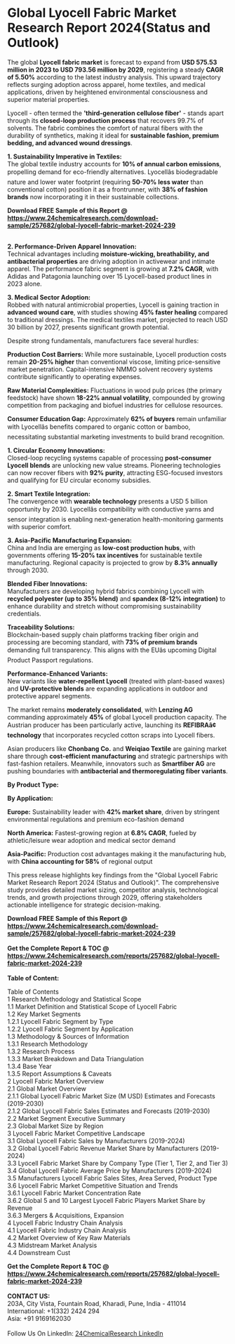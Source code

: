 <h1>Global Lyocell Fabric Market Research Report 2024(Status and Outlook)</h1><p>The global <strong>Lyocell fabric market</strong> is forecast to expand from <strong>USD 575.53 million in 2023 to USD 793.56 million by 2029</strong>, registering a steady <strong>CAGR of 5.50%</strong> according to the latest industry analysis. This upward trajectory reflects surging adoption across apparel, home textiles, and medical applications, driven by heightened environmental consciousness and superior material properties.</p><p>Lyocell - often termed the <strong>'third-generation cellulose fiber'</strong> - stands apart through its <strong>closed-loop production process</strong> that recovers 99.7% of solvents. The fabric combines the comfort of natural fibers with the durability of synthetics, making it ideal for <strong>sustainable fashion, premium bedding, and advanced wound dressings</strong>.</p><p><strong>1. Sustainability Imperative in Textiles:</strong><br>
The global textile industry accounts for <strong>10% of annual carbon emissions</strong>, propelling demand for eco-friendly alternatives. Lyocellâs biodegradable nature and lower water footprint (requiring <strong>50-70% less water</strong> than conventional cotton) position it as a frontrunner, with <strong>38% of fashion brands</strong> now incorporating it in their sustainable collections.</p><div><b>Download FREE Sample of this Report @ 
            <a href="https://www.24chemicalresearch.com/download-sample/257682/global-lyocell-fabric-market-2024-239">
            https://www.24chemicalresearch.com/download-sample/257682/global-lyocell-fabric-market-2024-239</a></b></div><br><p><strong>2. Performance-Driven Apparel Innovation:</strong><br>
Technical advantages including <strong>moisture-wicking, breathability, and antibacterial properties</strong> are driving adoption in activewear and intimate apparel. The performance fabric segment is growing at <strong>7.2% CAGR</strong>, with Adidas and Patagonia launching over 15 Lyocell-based product lines in 2023 alone.</p><p><strong>3. Medical Sector Adoption:</strong><br>
Robbed with natural antimicrobial properties, Lyocell is gaining traction in <strong>advanced wound care</strong>, with studies showing <strong>45% faster healing</strong> compared to traditional dressings. The medical textiles market, projected to reach USD 30 billion by 2027, presents significant growth potential.</p><p>Despite strong fundamentals, manufacturers face several hurdles:</p><p><strong>Production Cost Barriers:</strong> While more sustainable, Lyocell production costs remain <strong>20-25% higher</strong> than conventional viscose, limiting price-sensitive market penetration. Capital-intensive NMMO solvent recovery systems contribute significantly to operating expenses.</p><p><strong>Raw Material Complexities:</strong> Fluctuations in wood pulp prices (the primary feedstock) have shown <strong>18-22% annual volatility</strong>, compounded by growing competition from packaging and biofuel industries for cellulose resources.</p><p><strong>Consumer Education Gap:</strong> Approximately <strong>62% of buyers</strong> remain unfamiliar with Lyocellâs benefits compared to organic cotton or bamboo, necessitating substantial marketing investments to build brand recognition.</p><p><strong>1. Circular Economy Innovations:</strong><br>
Closed-loop recycling systems capable of processing <strong>post-consumer Lyocell blends</strong> are unlocking new value streams. Pioneering technologies can now recover fibers with <strong>92% purity</strong>, attracting ESG-focused investors and qualifying for EU circular economy subsidies.</p><p><strong>2. Smart Textile Integration:</strong><br>
The convergence with <strong>wearable technology</strong> presents a USD 5 billion opportunity by 2030. Lyocellâs compatibility with conductive yarns and sensor integration is enabling next-generation health-monitoring garments with superior comfort.</p><p><strong>3. Asia-Pacific Manufacturing Expansion:</strong><br>
China and India are emerging as <strong>low-cost production hubs</strong>, with governments offering <strong>15-20% tax incentives</strong> for sustainable textile manufacturing. Regional capacity is projected to grow by <strong>8.3% annually</strong> through 2030.</p><p><strong>Blended Fiber Innovations:</strong><br>
	Manufacturers are developing hybrid fabrics combining Lyocell with <strong>recycled polyester (up to 35% blend)</strong> and <strong>spandex (8-12% integration)</strong> to enhance durability and stretch without compromising sustainability credentials.</p><p><strong>Traceability Solutions:</strong><br>
	Blockchain-based supply chain platforms tracking fiber origin and processing are becoming standard, with <strong>73% of premium brands</strong> demanding full transparency. This aligns with the EUâs upcoming Digital Product Passport regulations.</p><p><strong>Performance-Enhanced Variants:</strong><br>
	New variants like <strong>water-repellent Lyocell</strong> (treated with plant-based waxes) and <strong>UV-protective blends</strong> are expanding applications in outdoor and protective apparel segments.</p><p>The market remains <strong>moderately consolidated</strong>, with <strong>Lenzing AG</strong> commanding approximately <strong>45%</strong> of global Lyocell production capacity. The Austrian producer has been particularly active, launching its <strong>REFIBRAâ¢ technology</strong> that incorporates recycled cotton scraps into Lyocell fibers.</p><p>Asian producers like <strong>Chonbang Co.</strong> and <strong>Weiqiao Textile</strong> are gaining market share through <strong>cost-efficient manufacturing</strong> and strategic partnerships with fast-fashion retailers. Meanwhile, innovators such as <strong>Smartfiber AG</strong> are pushing boundaries with <strong>antibacterial and thermoregulating fiber variants</strong>.</p><p><strong>By Product Type:</strong></p><p><strong>By Application:</strong></p><p><strong>Europe:</strong> Sustainability leader with <strong>42% market share</strong>, driven by stringent environmental regulations and premium eco-fashion demand</p><p><strong>North America:</strong> Fastest-growing region at <strong>6.8% CAGR</strong>, fueled by athletic/leisure wear adoption and medical sector demand</p><p><strong>Asia-Pacific:</strong> Production cost advantages making it the manufacturing hub, with <strong>China accounting for 58%</strong> of regional output</p><p>This press release highlights key findings from the "Global Lyocell Fabric Market Research Report 2024 (Status and Outlook)". The comprehensive study provides detailed market sizing, competitor analysis, technological trends, and growth projections through 2029, offering stakeholders actionable intelligence for strategic decision-making.</p><div><b>Download FREE Sample of this Report @ 
            <a href="https://www.24chemicalresearch.com/download-sample/257682/global-lyocell-fabric-market-2024-239">
            https://www.24chemicalresearch.com/download-sample/257682/global-lyocell-fabric-market-2024-239</a></b></div><br><div><b>Get the Complete Report & TOC @ 
            <a href="https://www.24chemicalresearch.com/reports/257682/global-lyocell-fabric-market-2024-239">
            https://www.24chemicalresearch.com/reports/257682/global-lyocell-fabric-market-2024-239</a></b></div><br>
            <b>Table of Content:</b><p>Table of Contents<br />
1 Research Methodology and Statistical Scope<br />
1.1 Market Definition and Statistical Scope of Lyocell Fabric<br />
1.2 Key Market Segments<br />
1.2.1 Lyocell Fabric Segment by Type<br />
1.2.2 Lyocell Fabric Segment by Application<br />
1.3 Methodology & Sources of Information<br />
1.3.1 Research Methodology<br />
1.3.2 Research Process<br />
1.3.3 Market Breakdown and Data Triangulation<br />
1.3.4 Base Year<br />
1.3.5 Report Assumptions & Caveats<br />
2 Lyocell Fabric Market Overview<br />
2.1 Global Market Overview<br />
2.1.1 Global Lyocell Fabric Market Size (M USD) Estimates and Forecasts (2019-2030)<br />
2.1.2 Global Lyocell Fabric Sales Estimates and Forecasts (2019-2030)<br />
2.2 Market Segment Executive Summary<br />
2.3 Global Market Size by Region<br />
3 Lyocell Fabric Market Competitive Landscape<br />
3.1 Global Lyocell Fabric Sales by Manufacturers (2019-2024)<br />
3.2 Global Lyocell Fabric Revenue Market Share by Manufacturers (2019-2024)<br />
3.3 Lyocell Fabric Market Share by Company Type (Tier 1, Tier 2, and Tier 3)<br />
3.4 Global Lyocell Fabric Average Price by Manufacturers (2019-2024)<br />
3.5 Manufacturers Lyocell Fabric Sales Sites, Area Served, Product Type<br />
3.6 Lyocell Fabric Market Competitive Situation and Trends<br />
3.6.1 Lyocell Fabric Market Concentration Rate<br />
3.6.2 Global 5 and 10 Largest Lyocell Fabric Players Market Share by Revenue<br />
3.6.3 Mergers & Acquisitions, Expansion<br />
4 Lyocell Fabric Industry Chain Analysis<br />
4.1 Lyocell Fabric Industry Chain Analysis<br />
4.2 Market Overview of Key Raw Materials<br />
4.3 Midstream Market Analysis<br />
4.4 Downstream Cust</p><div><b>Get the Complete Report & TOC @ 
            <a href="https://www.24chemicalresearch.com/reports/257682/global-lyocell-fabric-market-2024-239">
            https://www.24chemicalresearch.com/reports/257682/global-lyocell-fabric-market-2024-239</a></b></div><br><b>CONTACT US:</b><br>
            203A, City Vista, Fountain Road, Kharadi, Pune, India - 411014<br>
            International: +1(332) 2424 294<br>
            Asia: +91 9169162030 <br><br>
            Follow Us On LinkedIn: <a href="https://www.linkedin.com/company/24chemicalresearch/">24ChemicalResearch LinkedIn</a>